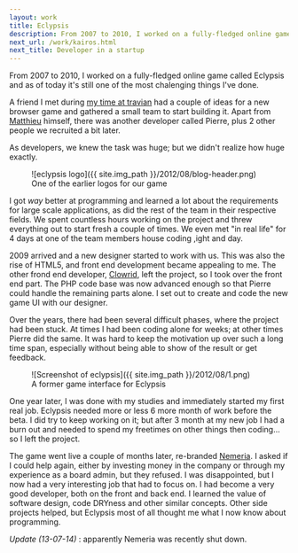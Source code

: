 ```yaml
---
layout: work
title: Eclypsis
description: From 2007 to 2010, I worked on a fully-fledged online game called Eclypsis and as of today it's still one of the most chalenging things I've done.
next_url: /work/kairos.html
next_title: Developer in a startup
---
```

From 2007 to 2010, I worked on a fully-fledged online game called Eclypsis and as of today it's still one of the most chalenging things I've done.

A friend I met during [my time at travian](/work/travian.html) had a couple of ideas for a new browser game and gathered a small team to start building it. Apart from [Matthieu](http://urls.fr/pms "Matthieu's portfolio") himself, there was another developer called Pierre, plus 2 other people we recruited a bit later.

As developers, we knew the task was huge; but we didn't realize how huge exactly.

<figure>
![eclypsis logo]({{ site.img_path }}/2012/08/blog-header.png)
<figcaption>
One of the earlier logos for our game
</figcaption>
</figure>

I got *way* better at programming and learned a lot about the requirements for large scale applications, as did the rest of the team in their respective fields. We spent countless hours working on the project and threw everything out to start fresh a couple of times. We even met "in real life" for 4 days at one of the team members house coding ,ight and day.

2009 arrived and a new designer started to work with us. This was also the rise of HTML5, and front end development became appealing to me. The other frond end developer, [Clowrid](http://www.bruno-faugeroux.fr/), left the project, so I took over the front end part. The PHP code base was now advanced enough so that Pierre could handle the remaining parts alone. I set out to create and code the new game UI with our designer.

Over the years, there had been several difficult phases, where the project had been stuck. At times I had been coding alone for weeks; at other times Pierre did the same. It was hard to keep the motivation up over such a long time span, especially without being able to show of the result or get feedback.

<figure>
![Screenshot of eclypsis]({{ site.img_path }}/2012/08/1.png)
<figcaption>
A former game interface for Eclypsis
</figcaption>
</figure>

One year later, I was done with my studies and immediately started my first real job. Eclypsis needed more or less 6 more month of work before the beta. I did try to keep working on it; but after 3 month at my new job I had a burn out and needed to spend my freetimes on other things then coding… so I left the project.

The game went live a couple of months later, re-branded [Nemeria](http://www.nemeria.com/). I asked if I could help again, either by investing money in the company or through my experience as a board admin, but they refused. I was disappointed, but I now had a very interesting job that had to focus on. I had become a very good developer, both on the front and back end. I learned the value of software design, code DRYness and other similar concepts. Other side projects helped, but Eclypsis most of all thought me what I now know about programming.

*Update (13-07-14)* : apparently Nemeria was recently shut down.